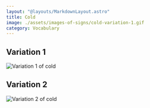 ```yaml
---
layout: "@layouts/MarkdownLayout.astro"
title: Cold
image: ./assets/images-of-signs/cold-variation-1.gif
category: Vocabulary
---
```


## Variation 1

![Variation 1 of cold](@signs/cold-variation-1.gif)

## Variation 2

![Variation 2 of cold](@signs/cold-variation-2.gif)
